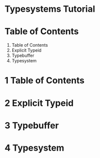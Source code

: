 Typesystems Tutorial
==========================================================================

Table of Contents
==========================================================================
1. Table of Contents
2. Explicit Typeid
3. Typebuffer
4. Typesystem

1 Table of Contents
==========================================================================

2 Explicit Typeid
==========================================================================

3 Typebuffer
==========================================================================

4 Typesystem
==========================================================================
